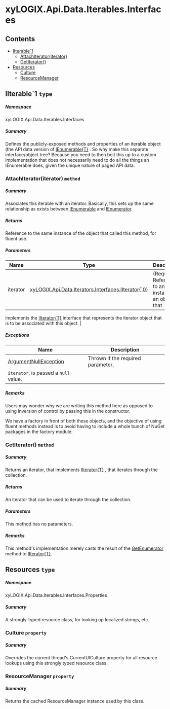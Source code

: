 <a name='assembly'></a>
# xyLOGIX.Api.Data.Iterables.Interfaces

## Contents

- [IIterable\`1](#T-xyLOGIX-Api-Data-Iterables-Interfaces-IIterable`1 'xyLOGIX.Api.Data.Iterables.Interfaces.IIterable`1')
  - [AttachIterator(iterator)](#M-xyLOGIX-Api-Data-Iterables-Interfaces-IIterable`1-AttachIterator-xyLOGIX-Api-Data-Iterators-Interfaces-IIterator{`0}- 'xyLOGIX.Api.Data.Iterables.Interfaces.IIterable`1.AttachIterator(xyLOGIX.Api.Data.Iterators.Interfaces.IIterator{`0})')
  - [GetIterator()](#M-xyLOGIX-Api-Data-Iterables-Interfaces-IIterable`1-GetIterator 'xyLOGIX.Api.Data.Iterables.Interfaces.IIterable`1.GetIterator')
- [Resources](#T-xyLOGIX-Api-Data-Iterables-Interfaces-Properties-Resources 'xyLOGIX.Api.Data.Iterables.Interfaces.Properties.Resources')
  - [Culture](#P-xyLOGIX-Api-Data-Iterables-Interfaces-Properties-Resources-Culture 'xyLOGIX.Api.Data.Iterables.Interfaces.Properties.Resources.Culture')
  - [ResourceManager](#P-xyLOGIX-Api-Data-Iterables-Interfaces-Properties-Resources-ResourceManager 'xyLOGIX.Api.Data.Iterables.Interfaces.Properties.Resources.ResourceManager')

<a name='T-xyLOGIX-Api-Data-Iterables-Interfaces-IIterable`1'></a>
## IIterable\`1 `type`

##### Namespace

xyLOGIX.Api.Data.Iterables.Interfaces

##### Summary

Defines the publicly-exposed methods and properties of an iterable
object (the API data version of
[IEnumerable{T}](http://msdn.microsoft.com/query/dev14.query?appId=Dev14IDEF1&l=EN-US&k=k:System.Collections.Generic.IEnumerable 'System.Collections.Generic.IEnumerable{T}') . So why make this
separate interface/object tree? Because you need to then bolt this up to a
custom implementation that does not necessarily need to do all the things an
IEnumerable does, given the unique nature of paged API data.

<a name='M-xyLOGIX-Api-Data-Iterables-Interfaces-IIterable`1-AttachIterator-xyLOGIX-Api-Data-Iterators-Interfaces-IIterator{`0}-'></a>
### AttachIterator(iterator) `method`

##### Summary

Associates this iterable with an iterator. Basically, this sets up
the same relationship as exists between
[IEnumerable](http://msdn.microsoft.com/query/dev14.query?appId=Dev14IDEF1&l=EN-US&k=k:System.Collections.Generic.IEnumerable 'System.Collections.Generic.IEnumerable') and
[IEnumerator](http://msdn.microsoft.com/query/dev14.query?appId=Dev14IDEF1&l=EN-US&k=k:System.Collections.Generic.IEnumerator 'System.Collections.Generic.IEnumerator').

##### Returns

Reference to the same instance of the object that called this method,
for fluent use.

##### Parameters

| Name | Type | Description |
| ---- | ---- | ----------- |
| iterator | [xyLOGIX.Api.Data.Iterators.Interfaces.IIterator{\`0}](#T-xyLOGIX-Api-Data-Iterators-Interfaces-IIterator{`0} 'xyLOGIX.Api.Data.Iterators.Interfaces.IIterator{`0}') | (Required.) Reference to an instance of an object that
implements the
[IIterator{T}](#T-xyLOGIX-Api-Data-Iterators-Interfaces-IIterator{T} 'xyLOGIX.Api.Data.Iterators.Interfaces.IIterator{T}') interface
that represents the iterator object that is to be associated with this object. |

##### Exceptions

| Name | Description |
| ---- | ----------- |
| [ArgumentNullException](#T-ArgumentNullException 'ArgumentNullException') | Thrown if the required parameter,
`iterator`, is passed a `null` value. |

##### Remarks

Users may wonder why we are writing this method here as opposed to
using inversion of control by passing this in the constructor.



We have a factory in front of both these objects, and the objective of using
fluent methods instead is to avoid having to include a whole bunch of NuGet
packages in the factory module.

<a name='M-xyLOGIX-Api-Data-Iterables-Interfaces-IIterable`1-GetIterator'></a>
### GetIterator() `method`

##### Summary

Returns an iterator, that implements
[IIterator{T}](#T-xyLOGIX-Api-Data-Iterators-Interfaces-IIterator{T} 'xyLOGIX.Api.Data.Iterators.Interfaces.IIterator{T}') , that
iterates through the collection.

##### Returns

An iterator that can be used to iterate through the collection.

##### Parameters

This method has no parameters.

##### Remarks

This method's implementation merely casts the result of the
[GetEnumerator](#M-xyLOGIX-Api-Data-Iterables-IterableBase-GetEnumerator 'xyLOGIX.Api.Data.Iterables.IterableBase.GetEnumerator') method
to [IIterator{T}](#T-xyLOGIX-Api-Data-Iterators-Interfaces-IIterator{T} 'xyLOGIX.Api.Data.Iterators.Interfaces.IIterator{T}').

<a name='T-xyLOGIX-Api-Data-Iterables-Interfaces-Properties-Resources'></a>
## Resources `type`

##### Namespace

xyLOGIX.Api.Data.Iterables.Interfaces.Properties

##### Summary

A strongly-typed resource class, for looking up localized strings, etc.

<a name='P-xyLOGIX-Api-Data-Iterables-Interfaces-Properties-Resources-Culture'></a>
### Culture `property`

##### Summary

Overrides the current thread's CurrentUICulture property for all resource lookups using this strongly typed resource class.

<a name='P-xyLOGIX-Api-Data-Iterables-Interfaces-Properties-Resources-ResourceManager'></a>
### ResourceManager `property`

##### Summary

Returns the cached ResourceManager instance used by this class.
